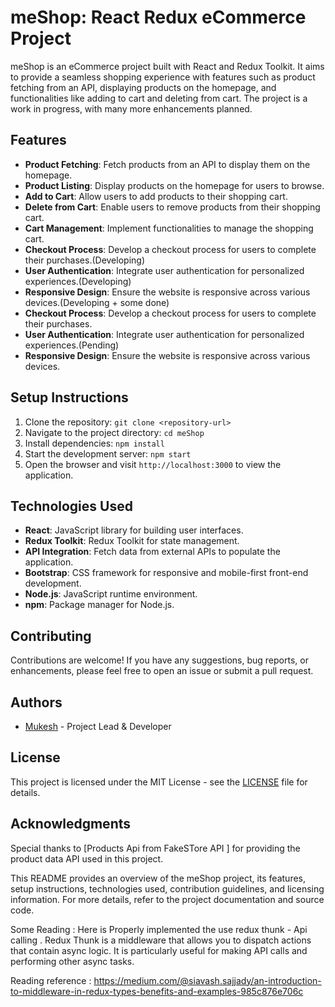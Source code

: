 # meShop: React Redux eCommerce Project

meShop is an eCommerce project built with React and Redux Toolkit. It aims to provide a seamless shopping experience with features such as product fetching from an API, displaying products on the homepage, and functionalities like adding to cart and deleting from cart. The project is a work in progress, with many more enhancements planned.

## Features

- **Product Fetching**: Fetch products from an API to display them on the homepage.
- **Product Listing**: Display products on the homepage for users to browse.
- **Add to Cart**: Allow users to add products to their shopping cart.
- **Delete from Cart**: Enable users to remove products from their shopping cart.
- **Cart Management**: Implement functionalities to manage the shopping cart.
- **Checkout Process**: Develop a checkout process for users to complete their purchases.(Developing)
- **User Authentication**: Integrate user authentication for personalized experiences.(Developing)
- **Responsive Design**: Ensure the website is responsive across various devices.(Developing + some done)
- **Checkout Process**: Develop a checkout process for users to complete their purchases.
- **User Authentication**: Integrate user authentication for personalized experiences.(Pending)
- **Responsive Design**: Ensure the website is responsive across various devices.


## Setup Instructions

1. Clone the repository: `git clone <repository-url>`
2. Navigate to the project directory: `cd meShop`
3. Install dependencies: `npm install`
4. Start the development server: `npm start`
5. Open the browser and visit `http://localhost:3000` to view the application.

## Technologies Used

- **React**: JavaScript library for building user interfaces.
- **Redux Toolkit**: Redux Toolkit for state management.
- **API Integration**: Fetch data from external APIs to populate the application.
- **Bootstrap**: CSS framework for responsive and mobile-first front-end development.
- **Node.js**: JavaScript runtime environment.
- **npm**: Package manager for Node.js.

## Contributing

Contributions are welcome! If you have any suggestions, bug reports, or enhancements, please feel free to open an issue or submit a pull request.

## Authors

- [Mukesh](https://github.com/Mukesh39) - Project Lead & Developer

## License

This project is licensed under the MIT License - see the [LICENSE](LICENSE) file for details.

## Acknowledgments

Special thanks to [Products Api from FakeSTore API ] for providing the product data API used in this project.



This README provides an overview of the meShop project, its features, setup instructions, technologies used, contribution guidelines, and licensing information. For more details, refer to the project documentation and source code.


Some Reading : 
Here is Properly implemented the use redux thunk - Api calling .
Redux Thunk is a middleware that allows you to dispatch actions that contain async logic. It is particularly useful for making API calls and performing other async tasks.

Reading reference : https://medium.com/@siavash.sajjady/an-introduction-to-middleware-in-redux-types-benefits-and-examples-985c876e706c